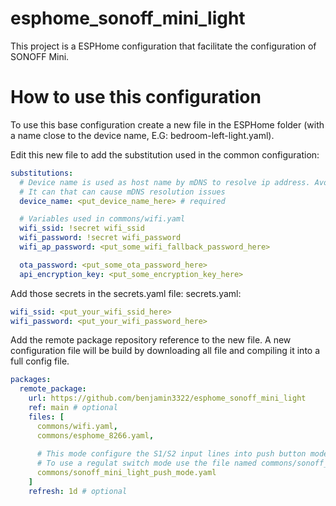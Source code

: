 # esphome_sonoff_mini_light
This project is a ESPHome configuration that facilitate the configuration of SONOFF Mini.

# How to use this configuration
To use this base configuration create a new file in the ESPHome folder (with a name close to the device name, E.G: bedroom-left-light.yaml).

Edit this new file to add the substitution used in the common configuration:

```yaml
substitutions:
  # Device name is used as host name by mDNS to resolve ip address. Avoid using '_' in name. 
  # It can that can cause mDNS resolution issues
  device_name: <put_device_name_here> # required

  # Variables used in commons/wifi.yaml
  wifi_ssid: !secret wifi_ssid
  wifi_password: !secret wifi_password
  wifi_ap_password: <put_some_wifi_fallback_password_here>

  ota_password: <put_some_ota_password_here>
  api_encryption_key: <put_some_encryption_key_here>
```

Add those secrets in the secrets.yaml file:
secrets.yaml:
```yaml
wifi_ssid: <put_your_wifi_ssid_here>
wifi_password: <put_your_wifi_password_here>
```

Add the remote package repository reference to the new file. A new configuration file will be build by downloading all file and compiling it into a full config file.
```yaml
packages:
  remote_package:
    url: https://github.com/benjamin3322/esphome_sonoff_mini_light
    ref: main # optional
    files: [
      commons/wifi.yaml, 
      commons/esphome_8266.yaml, 
      
      # This mode configure the S1/S2 input lines into push button mode (push toggle the light on or off)
      # To use a regulat switch mode use the file named commons/sonoff_mini_light_switch_mode.yaml (toggle the light on/off by switching a button up/down)
      commons/sonoff_mini_light_push_mode.yaml
    ]
    refresh: 1d # optional
```

